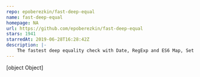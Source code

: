 ```yaml
---
repo: epoberezkin/fast-deep-equal
name: fast-deep-equal
homepage: NA
url: https://github.com/epoberezkin/fast-deep-equal
stars: 1941
starredAt: 2019-06-28T16:28:42Z
description: |-
    The fastest deep equality check with Date, RegExp and ES6 Map, Set and typed arrays support
---
```


[object Object]
